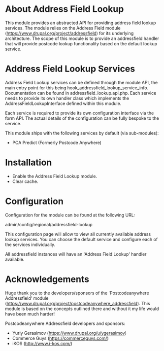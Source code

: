 # About Address Field Lookup

This module provides an abstracted API for providing address field lookup
services. The module relies on the Address Field module
(https://www.drupal.org/project/addressfield) for its underlying architecture.
The scope of this module is to provide an addressfield handler that will
provide postcode lookup functionality based on the default lookup service.

# Address Field Lookup Services

Address Field Lookup services can be defined through the module API, the main
entry point for this being hook_addressfield_lookup_service_info. Documentation can
be found in addressfield_lookup.api.php. Each service needs to provide its own
handler class which implements the AddressFieldLookupInterface defined within
this module.

Each service is required to provide its own configuration interface via the
form API. The actual details of the configuration can be fully bespoke to the
service.

This module ships with the following services by default (via sub-modules):

* PCA Predict (Formerly Postcode Anywhere)

# Installation

* Enable the Address Field Lookup module.
* Clear cache.

# Configuration

Configuration for the module can be found at the following URL:

admin/config/regional/addressfield-lookup

This configuration page will allow to view all currently available address
lookup services. You can choose the default service and configure each of the
services individually.

All addressfield instances will have an 'Address Field Lookup' handler available.

# Acknowledgements

Huge thank you to the developers/sponsors of the 'Postcodeanywhere Addressfield'
module (https://www.drupal.org/project/postcodeanywhere_addressfield). This
module is based on the concepts outlined there and without it my life would
have been much harder!

Postcodeanywhere Addressfield developers and sponsors:

* Yuriy Gerasimov (https://www.drupal.org/u/ygerasimov)
* Commerce Guys (https://commerceguys.com/)
* iKOS (http://www.i-kos.com/)
